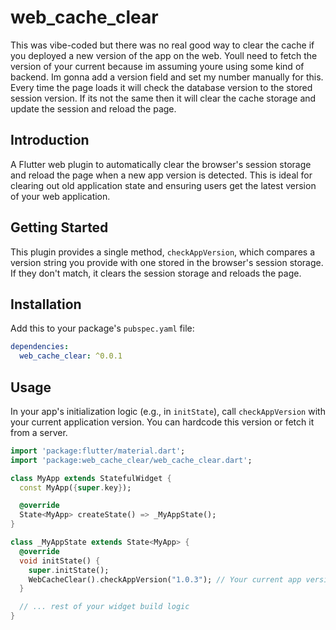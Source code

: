 



# web_cache_clear

This was vibe-coded but there was no real good way to clear the cache if you deployed a new version of the app on the web. Youll need to fetch the version of your current because im assuming youre using some kind of backend. Im gonna add a version field and set my number manually for this. Every time the page loads it will check the database version to the stored session version. If its not the same then it will clear the cache storage and update the session and reload the page.

## Introduction


A Flutter web plugin to automatically clear the browser's session storage and reload the page when a new app version is detected. This is ideal for clearing out old application state and ensuring users get the latest version of your web application.

## Getting Started

This plugin provides a single method, `checkAppVersion`, which compares a version string you provide with one stored in the browser's session storage. If they don't match, it clears the session storage and reloads the page.

## Installation

Add this to your package's `pubspec.yaml` file:

```yaml
dependencies:
  web_cache_clear: ^0.0.1
```

## Usage

In your app's initialization logic (e.g., in `initState`), call `checkAppVersion` with your current application version. You can hardcode this version or fetch it from a server.

```dart
import 'package:flutter/material.dart';
import 'package:web_cache_clear/web_cache_clear.dart';

class MyApp extends StatefulWidget {
  const MyApp({super.key});

  @override
  State<MyApp> createState() => _MyAppState();
}

class _MyAppState extends State<MyApp> {
  @override
  void initState() {
    super.initState();
    WebCacheClear().checkAppVersion("1.0.3"); // Your current app version
  }

  // ... rest of your widget build logic
}
```
